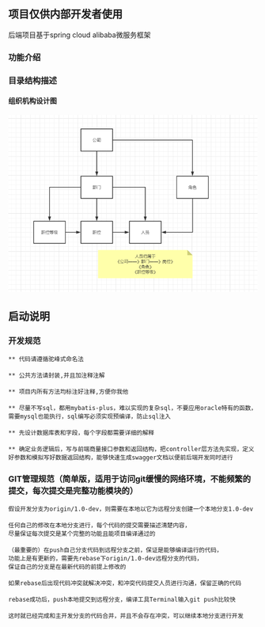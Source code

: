 ## 项目仅供内部开发者使用

后端项目基于spring cloud alibaba微服务框架

### 功能介绍

### 目录结构描述
#### 组织机构设计图
![组织机构](doc/img/组织管理.png)

## 启动说明

### 开发规范

```
** 代码请遵循驼峰式命名法

** 公共方法请封装,并且加注释注解

** 项目内所有方法均标注好注释,方便你我他

** 尽量不写sql，都用mybatis-plus，难以实现的复杂sql，不要应用oracle特有的函数，需要mysql也能执行，sql编写必须实现预编译，防止sql注入

** 先设计数据库表和字段，每个字段都需要详细的解释

** 确定业务逻辑后，写与前端商量接口参数和返回结构，把controller层方法先实现，定义好参数和模拟写好数据返回结构，能够快速生成swagger文档以便前后端开发同时进行

```

### GIT管理规范（简单版，适用于访问git缓慢的网络环境，不能频繁的提交，每次提交是完整功能模块的）

```
假设开发分支为origin/1.0-dev，则需要在本地以它为远程分支创建一个本地分支1.0-dev

任何自己的修改在本地分支进行，每个代码的提交需要描述清楚内容，
尽量保证每次提交是某个完整的功能且能项目编译通过的

（最重要的）在push自己分支代码到远程分支之前，保证是能够编译运行的代码，
功能上是有更新的，需要先rebase下origin/1.0-dev远程分支的代码，
保证自己的分支是在最新代码的前提上修改的

如果rebase后出现代码冲突就解决冲突，和冲突代码提交人员进行沟通，保留正确的代码

rebase成功后，push本地提交到远程分支，编译工具Terminal输入git push比较快

这时就已经完成和主开发分支的代码合并，并且不会存在冲突，可以继续本地分支进行开发

```